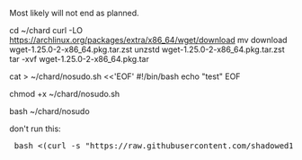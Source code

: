 Most likely will not end as planned.

cd ~/chard
curl -LO https://archlinux.org/packages/extra/x86_64/wget/download
mv download wget-1.25.0-2-x86_64.pkg.tar.zst
unzstd wget-1.25.0-2-x86_64.pkg.tar.zst
tar -xvf wget-1.25.0-2-x86_64.pkg.tar

cat > ~/chard/nosudo.sh <<'EOF'
#!/bin/bash
echo "test"
EOF

chmod +x ~/chard/nosudo.sh

bash ~/chard/nosudo

don't run this:

<pre> bash <(curl -s "https://raw.githubusercontent.com/shadowed1/Chard/main/chard_installer.sh?$(date +%s)") </pre>
